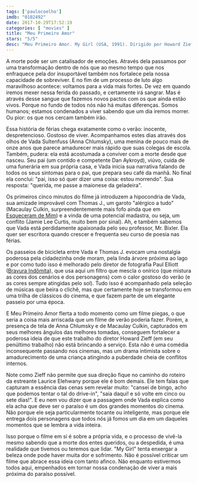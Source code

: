 ```yaml
---
tags: ['paulocoelho']
imdb: "0102492"
date: 2017-10-29T17:52:19
categories: [ "movies" ]
title: "Meu Primeiro Amor"
stars: "5/5"
desc: "Meu Primeiro Amor. My Girl (USA, 1991). Dirigido por Howard Zieff. Escrito por Laurice Elehwany. Com Dan Aykroyd (Harry Sultenfuss), Jamie Lee Curtis (Shelly DeVoto), Macaulay Culkin (Thomas J. Sennett), Anna Chlumsky (Vada Sultenfuss), Richard Masur (Phil Sultenfuss), Griffin Dunne (Mr. Bixler), Ann Nelson (Gramoo Sultenfuss), Peter Michael Goetz (Dr. Welty), Jane Hallaren (Nurse Randall)."
---
```

A morte pode ser um catalisador de emoções. Através dela passamos por uma transformação dentro de nós que ao mesmo tempo que nos enfraquece pela dor insuportável também nos fortalece pela nossa capacidade de sobreviver. E no fim de um processo de luto algo maravilhoso acontece: voltamos para a vida mais fortes. De vez em quando iremos mexer nessa ferida do passado, e certamente irá sangrar. Mas é através desse sangue que fazemos novos pactos com os que ainda estão vivos. Porque no fundo de todos nós não há muitas diferenças. Somos humanos; estamos condenados a viver sabendo que um dia iremos morrer. Ou pior: os que nos cercam também irão.

Essa história de férias chega exatamente como o verão: inocente, despretencioso. Gostoso de viver. Acompanhamos estes dias através dos olhos de Vada Sultenfuss (Anna Chlumsky), uma menina de pouco mais de onze anos que parece amadurecer mais rápido que suas colegas de escola. Também, pudera: ela está acostumada a conviver com a morte desde que nasceu. Seu pai (um contido e competente Dan Aykroyd), viúvo, cuida de uma funerária em sua própria casa, e Vada inicia sua narrativa falando de todos os seus sintomas para o pai, que prepara seu café da manhã. No final ela conclui: "pai, isso só quer dizer uma coisa: estou morrendo". Sua resposta: "querida, me passe a maionese da geladeira".

Os primeiros cinco minutos do filme já introduzem a hipocondria de Vada, sua amizade improvável com Thomas J., um garoto "alérgico a tudo" (Macaulay Culkin, surpreendentemente mais fofo ainda que em [Esqueceram de Mim](/esqueceram-de-mim)) e a vinda de uma potencial madastra, ou seja, um conflito (Jamie Lee Curtis, muito bem por sinal). Ah, e também sabemos que Vada está perdidamente apaixonada pelo seu professor, Mr. Bixler. Ela quer ser escritora quando crescer e frequenta seu curso de poesia nas férias.

Os passeios de bicicleta entre Vada e Thomas J. evocam uma nostalgia poderosa pela cidadezinha onde moram, pela linda árvore próxima ao lago e por como tudo isso é melhorado pelo diretor de fotografia Paul Elliott ([Bravura Indômita](/bravura-indomita)), que usa aqui um filtro que mescla o onírico (que mistura as cores dos cenários e dos personagens) com o calor gostoso do verão (e as cores sempre atingidas pelo sol). Tudo isso é acompanhado pela seleção de músicas que beira o clichê, mas que certamente hoje se transformou em uma trilha de clássicos do cinema, e que fazem parte de um elegante passeio por uma época.

E Meu Primeiro Amor flerta a todo momento como um filme piegas, o que seria a coisa mais arriscada que um filme de verão poderia fazer. Porém, a presença de tela de Anna Chlumsky e de Macaulay Culkin, capturados em seus melhores ângulos das melhores tomadas, conseguem fortalecer a poderosa ideia de que este trabalho do diretor Howard Zieff (em seu penúltimo trabalho) não está brincando a serviço. Esta não é uma comédia inconsequente passando nos cinemas, mas um drama intimista sobre o amadurecimento de uma criança atingindo a puberdade cheia de conflitos internos.

Note como Zieff não permite que sua direção fique no caminho do roteiro da estreante Laurice Elehwany porque ele é bom demais. Ele tem falas que capturam a essência das cenas sem revelar muito: "cansei de bingo, acho que podemos tentar o tal do drive-in", "saia daqui! e só volte em cinco ou sete dias!". E eu nem vou dizer que a passagem onde Vada explica como ela acha que deve ser o paraíso é um dos grandes momentos do cinema. Não porque ele seja particularmente tocante ou inteligente, mas porque ele entrega dois personagens que todos nós já fomos um dia em um daqueles momentos que se lembra a vida inteira.

Isso porque o filme em si é sobre a própria vida, e o processo de vivê-la mesmo sabendo que a morte dos entes queridos, ou a despedida, é uma realidade que tivemos ou teremos que lidar. "My Girl" tenta enxergar a beleza onde pode haver muita dor e sofrimento. Não é possível criticar um filme que abrace essa ideia com tanto afinco. Não enquanto estivermos todos aqui, empenhados em tornar nossa condenação de viver a mais próxima do paraíso possível.

